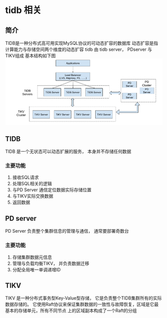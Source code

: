 # tidb 相关

## 简介
TIDB是一种分布式高可用实现MySQL协议的可动态扩容的数据库
动态扩容是指计算能力与存储空间两个维度的动态扩容
tidb 由 tidb server， PDserver 与 TIKV组成
基本结构如下图
![TIDB架构](imgs/tidb-architecture.png)

## TIDB
TIDB 是一个无状态可以动态扩展的服务， 本身并不存储任何数据
### 主要功能
1. 接收SQL请求
2. 处理SQL相关的逻辑
3. 与PD Server 通信定位数据实际存储位置
4. 与TIKV实际交换数据
5. 返回数据

## PD server
PD Server 负责整个集群信息的管理与通信， 通常要部署奇数台
### 主要功能
1. 存储集群数据元信息
2. 管理与负载均衡TIKV， 并负责数据迁移
3. 分配全局唯一单调递增ID


## TIKV
TIKV 是一种分布式事务型Key-Value型存储， 它是负责整个TIDB集群所有的实际数据存储的。
它使用Raft协议来保证集群数据的一致性与故障恢复，区域是它最基本的存储单元，所有不同节点
上的区域副本构成了一个Raft的分组

